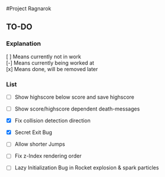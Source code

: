 #Project Ragnarok


## TO-DO

### Explanation
[ ] Means currently not in work  
[-] Means currently being worked at  
[x] Means done, will be removed later  

### List
- [ ] Show highscore below score and save highscore
- [ ] Show score/highscore dependent death-messages
- [x] Fix collision detection direction
- [x] Secret Exit Bug
- [ ] Allow shorter Jumps
- [ ] Fix z-Index rendering order
- [ ] Lazy Initialization Bug in Rocket explosion & spark particles

